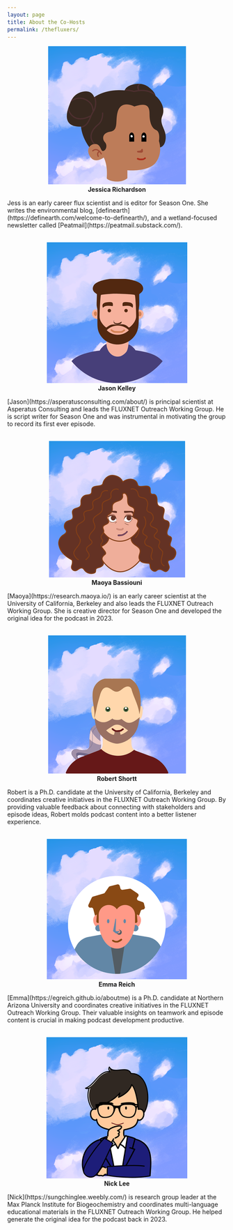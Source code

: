 ```yaml
---
layout: page
title: About the Co-Hosts
permalink: /thefluxers/
---
```



<center><figure>
  <img src="/images/jess.png" alt="Jessica Richardson">
  <figcaption><b>Jessica Richardson</b></figcaption>
</figure></center>
Jess is an early career flux scientist and is editor for Season One. She writes the environmental blog, [definearth](https://definearth.com/welcome-to-definearth/), and a wetland-focused newsletter called [Peatmail](https://peatmail.substack.com/). <br> <br>

<center><figure>
  <img src="/images/jason.png" alt="Jason Kelley">
  <figcaption><b>Jason Kelley</b></figcaption>
</figure></center>
[Jason](https://asperatusconsulting.com/about/) is principal scientist at Asperatus Consulting and leads the FLUXNET Outreach Working Group. He is script writer for Season One and was instrumental in motivating the group to record its first ever episode. <br> <br>

<center><figure>
  <img src="/images/maoya.png" alt="Maoya Bassiouni">
  <figcaption><b>Maoya Bassiouni</b></figcaption>
</figure></center>
[Maoya](https://research.maoya.io/) is an early career scientist at the University of California, Berkeley and also leads the FLUXNET Outreach Working Group. She is creative director for Season One and developed the original idea for the podcast in 2023. <br> <br>

<center><figure>
  <img src="/images/robert.png" alt="Robert Shortt">
  <figcaption><b>Robert Shortt</b></figcaption>
</figure></center>
Robert is a Ph.D. candidate at the University of California, Berkeley and coordinates creative initiatives in the FLUXNET Outreach Working Group. By providing valuable feedback about connecting with stakeholders and episode ideas, Robert molds podcast content into a better listener experience. <br> <br>

<center><figure>
  <img src="/images/emma.png" alt="Emma Reich">
  <figcaption><b>Emma Reich</b></figcaption>
</figure></center>
[Emma](https://egreich.github.io/aboutme) is a Ph.D. candidate at Northern Arizona University and coordinates creative initiatives in the FLUXNET Outreach Working Group. Their valuable insights on teamwork and episode content is crucial in making podcast development productive. <br> <br>

<center><figure>
  <img src="/images/nick.png" alt="Nick Lee">
  <figcaption><b>Nick Lee</b></figcaption>
</figure></center>
[Nick](https://sungchinglee.weebly.com/) is research group leader at the Max Planck Institute for Biogeochemistry and coordinates multi-language educational materials in the FLUXNET Outreach Working Group. He helped generate the original idea for the podcast back in 2023.




